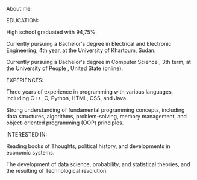 About me:

EDUCATION:

 High school graduated with 94,75%.

 Currently pursuing a Bachelor's degree in Electrical and Electronic Engineering,
  4th year, at the University of Khartoum, Sudan.

 Currently pursuing a Bachelor's degree in Computer Science ,
 3th term, at the University of People , United State (online).

EXPERIENCES:

 Three years of experience in programming with various languages,
including C++, C, Python, HTML, CSS, and Java.

 Strong understanding of fundamental programming concepts,
including data structures, algorithms, problem-solving, memory management,
and object-oriented programming (OOP) principles.

INTERESTED IN:

Reading books of Thoughts, political history,
and developments in economic systems.

 The development of data science, probability, and statistical theories,
  and the resulting of Technological revolution.
